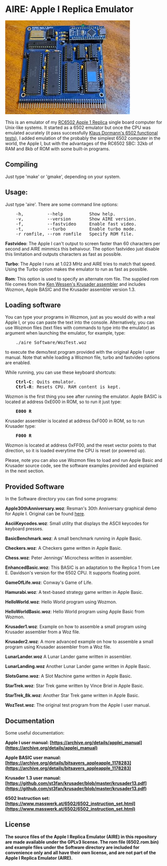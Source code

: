 # AIRE: Apple I Replica Emulator

![RC6502](https://github.com/ea4eoz/aire/blob/main/RC6502.jpg?raw=true)

This is an emulator of my [RC6502 Apple 1 Replica](https://github.com/tebl/RC6502-Apple-1-Replica) single board computer for Unix-like systems. It started as a 6502 emulator but once the CPU was emulated acurately (it pass successfully [Klaus Dormann's 6502 functional tests](https://github.com/Klaus2m5/6502_65C02_functional_tests)), I added emulation of the probably the simplest 6502 computer in the world, the Apple I, but with the advantages of the RC6502 SBC: 32kb of RAM and 8kb of ROM with some built-in programs.

## Compiling

Just type 'make' or 'gmake', depending on your system.

## Usage:

Just type 'aire'. There are some command line options:
<pre>
&nbsp;&nbsp;&nbsp;&nbsp;-h,         --help          Show help.
&nbsp;&nbsp;&nbsp;&nbsp;-v,         --version       Show AIRE version.
&nbsp;&nbsp;&nbsp;&nbsp;-f,         --fastvideo     Enable fast video.
&nbsp;&nbsp;&nbsp;&nbsp;-t,         --turbo         Enable turbo mode.
&nbsp;&nbsp;&nbsp;&nbsp;-r romfile, --rom romfile   Specify ROM file.
</pre>

__Fastvideo__: The Apple I can't output to screen faster than 60 characters per second and AIRE mimmics this behaivour. The option fastvideo just disable this limitation and outputs characters as fast as possible.

__Turbo__: The Apple I runs at 1.023 MHz and AIRE tries to match that speed. Using the Turbo option makes the emulator to run as fast as possible.

__Rom__: This option is used to specify an alternate rom file. The supplied rom file comes from the [Ken Wessen's Krusader assembler](https://github.com/st3fan/krusader/tree/master) and includes Wozmon, Apple BASIC and the Krusader assembler version 1.3.

## Loading software

You can type your programs in Wozmon, just as you would do with a real Apple I, or you can paste the text into the console. Alternatively, you can use Wozmon files (text files with commands to type into the emulator) as argument when launching the emulator, for example, type:
<pre>
&nbsp;&nbsp;&nbsp;&nbsp;./aire Software/WozTest.woz
</pre>
to execute the demo/test program provided with the original Apple I user manual. Note that while loading a Wozmon file, turbo and fastvideo options are enabled.

While running, you can use these keyboard shortcuts:
<pre>
&nbsp;&nbsp;&nbsp;&nbsp;<b>Ctrl-C</b>: Quits emulator.
&nbsp;&nbsp;&nbsp;&nbsp;<b>Ctrl-R</b>: Resets CPU. RAM content is kept.
</pre>
Wozmon is the first thing you see after running the emulator. Apple BASIC is located at address 0xE000 in ROM, so to run it just type:
<pre>
&nbsp;&nbsp;&nbsp;&nbsp;<b>E000 R</b>
</pre>
Krusader assembler is located at address 0xF000 in ROM, so to run Krusader type:
<pre>
&nbsp;&nbsp;&nbsp;&nbsp;<b>F000 R</b>
</pre>
Wozmon is located at address 0xFF00, and the reset vector points to that direction, so it is loaded everytime the CPU is reset (or powered up).

Please, note you can also use Wozmon files to load and run Apple Basic and Krusader source code, see the software examples provided and explained in the next section.

## Provided Software

In the Software directory you can find some programs:

<b>Apple30thAnniversary.woz</b>: Resman's 30th Anniversary graphical demo for Apple I. Original can be found [here](https://www.applefritter.com/node/24600#comment-60100).

<b>AsciiKeycodes.woz</b>: Small utility that displays the ASCII keycodes for keyboard presses.

<b>BasicBenchmark.woz</b>: A small benchmark running in Apple Basic.

<b>Checkers.woz</b>: A Checkers game written in Apple Basic.

<b>Chess.woz</b>: Peter Jennings' Microchess written in assembler.

<b>EnhancedBasic.woz</b>: This BASIC is an adaptation to the Replica 1 from Lee E. Davidson's version for the 6502 CPU. It supports floating point.

<b>GameOfLife.woz</b>: Conway's Game of Life.

<b>Hamurabi.woz</b>: A text-based strategy game written in Apple Basic.

<b>HelloWorld.woz</b>: Hello World program using Wozmon.

<b>HelloWorldBasic.woz</b>: Hello World program using Apple Basic from Wozmon.

<b>Krusader1.woz</b>: Example on how to assemble a small program using Krusader assembler from a Woz file.

<b>Krusader2.woz</b>: A more advanced example on how to assemble a small program using Krusader assembler from a Woz file.

<b>LunarLander.woz</b> A Lunar Lander game written in assembler.

<b>LunarLanding.woz</b> Another Lunar Lander game written in Apple Basic.

<b>SlotsGame.woz</b>: A Slot Machine game written in Apple Basic.

<b>StarTrek.woz</b>: Star Trek game written by Vince Briel in Apple Basic.

<b>StarTrek_8k.woz</b>: Another Star Trek game written in Apple Basic.

<b>WozTest.woz</b>: The original test program from the Apple I user manual.

## Documentation

Some useful documentation:

<b>Apple I user manual<b>: [https://archive.org/details/applei_manual](https://archive.org/details/applei_manual)

<b>Apple BASIC user manual<b>: [https://archive.org/details/bitsavers_appleapple_1178283](https://archive.org/details/bitsavers_appleapple_1178283)

<b>Krusader 1.3 user manual<b>: [https://github.com/st3fan/krusader/blob/master/krusader13.pdf](https://github.com/st3fan/krusader/blob/master/krusader13.pdf)

<b>6502 Instruction set</b>: [https://www.masswerk.at/6502/6502_instruction_set.html](https://www.masswerk.at/6502/6502_instruction_set.html)

## License

The source files of the Apple I Replica Emulator (AIRE) in this repository are made available under the GPLv3 license. The rom file (6502.rom.bin) and example files under the Software directory are included for convenience only and all have their own license, and are not part of the Apple I Replica Emulator (AIRE).
